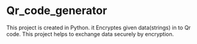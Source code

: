 # Qr_code_generator
This project is created in Python.
it Encryptes given data(strings) in to Qr code.
This project helps to exchange data securely by encryption. 

